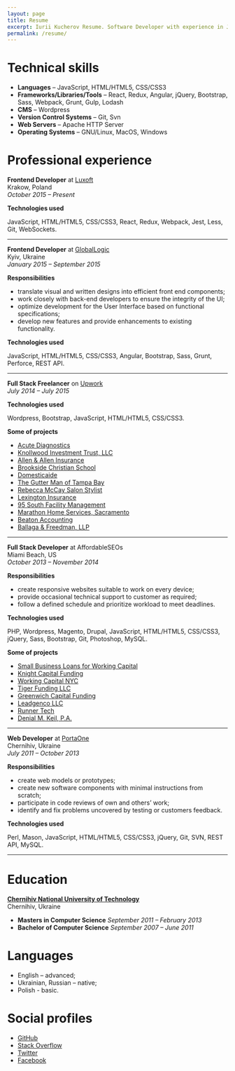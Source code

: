 ```yaml
---
layout: page
title: Resume
excerpt: Iurii Kucherov Resume. Software Developer with experience in Javascript (React and Angular), Wordpress and Bootstrap.
permalink: /resume/
---
```


# Technical skills

+ **Languages** – JavaScript, HTML/HTML5, CSS/CSS3
+ **Frameworks/Libraries/Tools** – React, Redux, Angular, jQuery, Bootstrap, Sass, Webpack, Grunt, Gulp, Lodash
+ **CMS** – Wordpress
+ **Version Control Systems** – Git, Svn
+ **Web Servers** – Apache HTTP Server
+ **Operating Systems** – GNU/Linux, MacOS, Windows

# Professional experience

**Frontend Developer** at <a href="http://www.luxoft.com/" target="_blank">Luxoft</a><br/>
Krakow, Poland<br/>
_October 2015 – Present_

**Technologies used**

JavaScript, HTML/HTML5, CSS/CSS3, React, Redux, Webpack, Jest, Less, Git, WebSockets.

----------

**Frontend Developer** at <a href="http://www.globallogic.com/" target="_blank">GlobalLogic</a><br/>
Kyiv, Ukraine<br/>
_January 2015 – September 2015_

**Responsibilities**

+ translate visual and written designs into efficient front end components;
+ work closely with back-end developers to ensure the integrity of the UI;
+ optimize development for the User Interface based on functional specifications;
+ develop new features and provide enhancements to existing functionality.

**Technologies used**

JavaScript, HTML/HTML5, CSS/CSS3, Angular, Bootstrap, Sass, Grunt, Perforce, REST API.

----------

**Full Stack Freelancer** on <a href="https://www.upwork.com/users/~01c8013e8487023dcf" target="_blank">Upwork</a><br/>
_July 2014 – July 2015_

**Technologies used**

Wordpress, Bootstrap, JavaScript, HTML/HTML5, CSS/CSS3.

**Some of projects**

+ <a href="http://acutediagnostics.com/" target="_blank">Acute Diagnostics</a>
+ <a href="http://trustknollwood.com/" target="_blank">Knollwood Investment Trust, LLC</a>
+ <a href="http://allen-allen.com" target="_blank">Allen & Allen Insurance</a>
+ <a href="http://brooksidechristian.com/" target="_blank">Brookside Christian School</a>
+ <a href="http://domesticaide.com/" target="_blank">Domesticaide</a>
+ <a href="http://gutter-man.com/" target="_blank">The Gutter Man of Tampa Bay</a>
+ <a href="http://rebeccathestylist.com/" target="_blank">Rebecca McCay Salon Stylist</a>
+ <a href="http://pia-ins.com/" target="_blank">Lexington Insurance</a>
+ <a href="http://95southinc.com/" target="_blank">95 South Facility Management</a>
+ <a href="http://gomarathon.net/" target="_blank">Marathon Home Services, Sacramento</a>
+ <a href="http://beatonaccounting.com/" target="_blank">Beaton Accounting</a>
+ <a href="http://ballagafreedman.com/" target="_blank">Ballaga & Freedman, LLP</a>

----------

**Full Stack Developer** at AffordableSEOs<br/>
Miami Beach, US<br/>
_October 2013 – November 2014_

**Responsibilities**

+ create responsive websites suitable to work on every device;
+ provide occasional technical support to customer as required;
+ follow a defined schedule and prioritize workload to meet deadlines.

**Technologies used**

PHP, Wordpress, Magento, Drupal, JavaScript, HTML/HTML5, CSS/CSS3, jQuery, Sass, Bootstrap, Git, Photoshop, MySQL.

**Some of projects**

+ <a href="http://www.ebusinessfunding.net/" target="_blank">Small Business Loans for Working Capital</a>
+ <a href="http://www.knightcapitalfunding.com/" target="_blank">Knight Capital Funding</a>
+ <a href="http://workingcapital.nyc/" target="_blank">Working Capital NYC</a>
+ <a href="http://tigerfundingllc.com/" target="_blank">Tiger Funding LLC</a>
+ <a href="http://greenwichcapitalfunding.com/" target="_blank">Greenwich Capital Funding</a>
+ <a href="http://leadgencollc.com/" target="_blank">Leadgenco LLC</a>
+ <a href="http://runnertech.com/" target="_blank">Runner Tech</a>
+ <a href="http://keillaw.com/" target="_blank">Denial M. Keil, P.A.</a>

----------

**Web Developer** at <a href="https://portaone.com/" target="_blank">PortaOne</a><br/>
Chernihiv, Ukraine<br/>
_July 2011 – October 2013_

**Responsibilities**

+ create web models or prototypes;
+ create new software components with minimal instructions from scratch;
+ participate in code reviews of own and others’ work;
+ identify and fix problems uncovered by testing or customers feedback.

**Technologies used**

Perl, Mason, JavaScript, HTML/HTML5, CSS/CSS3, jQuery, Git, SVN, REST API, MySQL.

----------

# Education

**<a href="http://en.stu.cn.ua/" target="_blank">Chernihiv National University of Technology</a>**<br/>
Chernihiv, Ukraine

+ **Masters in Computer Science** _September 2011 – February 2013_
+ **Bachelor of Computer Science** _September 2007 – June 2011_

# Languages

+ English – advanced;
+ Ukrainian, Russian – native;
+ Polish - basic.

# Social profiles
+ <a href="https://github.com/yuyokk" target="_blank">GitHub</a>
+ <a href="http://stackoverflow.com/users/1022726/yuyokk" target="_blank">Stack Overflow</a>
+ <a href="https://twitter.com/yuyokk" target="_blank">Twitter</a>
+ <a href="https://www.facebook.com/ikucherov" target="_blank">Facebook</a>
